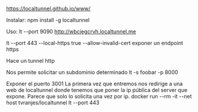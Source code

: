 https://localtunnel.github.io/www/

Instalar:
npm install -g localtunnel

Uso:
lt --port 9090
http://wbcjegcrvh.localtunnel.me

lt --port 443 --local-https true --allow-invalid-cert
exponer un endpoint https

Hace un tunnel http

Nos permite solicitar un subdominio determinado
lt -s foobar -p 8000


Exponer el puerto 3001
La primera vez que entremos nos redirige a una web de localtunnel donde tenemos que poner la ip pública del server que expone.
Parece que solo lo solicita una vez por ip.
docker run --rm -it --net host tvranjes/localtunnel lt --port 443
